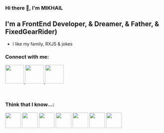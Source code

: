 ### Hi there 👋, I'm MIKHAIL

## I'm a FrontEnd Developer, & Dreamer, & Father, & FixedGearRider)

- I like my family, RXJS & jokes

### Connect with me:

<p>
<a href="https://www.linkedin.com/in/mikhail-yachnik-91277922b/" target="_blank">
<img width="60px" src="https://cdn-icons-png.flaticon.com/512/145/145807.png"/>
</a>
<a href="https://t.me/krblnj" target="_blank">
<img width="60px" src="https://cdn-icons-png.flaticon.com/512/906/906377.png"/>
</a>
<a href="https://wa.me/48500105229" target="_blank">
<img width="60px" src="https://cdn-icons-png.flaticon.com/512/2504/2504845.png"/>
</a>
</p>
<br/>

### Think that I know...:

<p>
<img width="50px" src="https://cdn.iconscout.com/icon/free/png-128/angular-3628622-3029847.png"/>
<img width="50px" src="https://seeklogo.com/images/R/rxjs-logo-DD3DF87EEF-seeklogo.com.png"/>
<img width="50px" src="https://cdn.icon-icons.com/icons2/2415/PNG/512/redux_original_logo_icon_146365.png"/>
<img width="50px" src="https://cdn-icons-png.flaticon.com/512/541/541552.png"/>
<img width="50px" src="https://cdn-icons-png.flaticon.com/512/5968/5968381.png"/>
<img width="50px" src="https://cdn-icons-png.flaticon.com/512/733/733553.png"/>
<img width="50px" src="https://cdn-icons-png.flaticon.com/512/1126/1126012.png"/>

</p>
<!--
**YACHNIKMIKHAIL/YACHNIKMIKHAIL** is a ✨ _special_ ✨ repository because its `README.md` (this file) appears on your GitHub profile.

Here are s
- 🔭 I’m currently working on ...
- 🌱 I’m currently learning ...
- 👯 I’m looking to collaborate on ...
- 🤔 I’m looking for help with ...
- 💬 Ask me about ...
- 📫 How to reach me: ...
- 😄 Pronouns: ...
- ⚡ Fun fact: ...
-->
